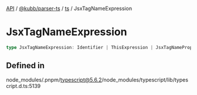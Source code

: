 [API](../../../../../packages.md) / [@kubb/parser-ts](../../../index.md) / [ts](../index.md) / JsxTagNameExpression

# JsxTagNameExpression

```ts
type JsxTagNameExpression: Identifier | ThisExpression | JsxTagNamePropertyAccess | JsxNamespacedName;
```

## Defined in

node\_modules/.pnpm/typescript@5.6.2/node\_modules/typescript/lib/typescript.d.ts:5139
